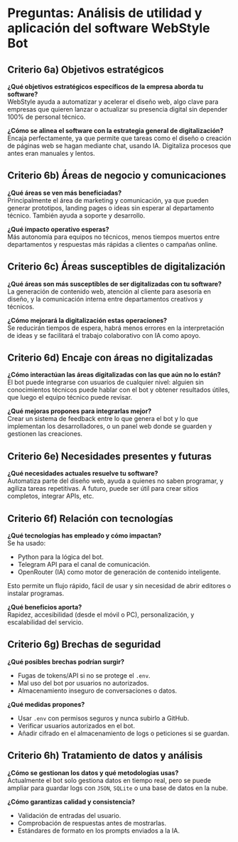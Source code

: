 # Preguntas: Análisis de utilidad y aplicación del software WebStyle Bot

## Criterio 6a) Objetivos estratégicos

**¿Qué objetivos estratégicos específicos de la empresa aborda tu software?**  
WebStyle ayuda a automatizar y acelerar el diseño web, algo clave para empresas que quieren lanzar o actualizar su presencia digital sin depender 100% de personal técnico.

**¿Cómo se alinea el software con la estrategia general de digitalización?**  
Encaja perfectamente, ya que permite que tareas como el diseño o creación de páginas web se hagan mediante chat, usando IA. Digitaliza procesos que antes eran manuales y lentos.

## Criterio 6b) Áreas de negocio y comunicaciones

**¿Qué áreas se ven más beneficiadas?**  
Principalmente el área de marketing y comunicación, ya que pueden generar prototipos, landing pages o ideas sin esperar al departamento técnico. También ayuda a soporte y desarrollo.

**¿Qué impacto operativo esperas?**  
Más autonomía para equipos no técnicos, menos tiempos muertos entre departamentos y respuestas más rápidas a clientes o campañas online.

## Criterio 6c) Áreas susceptibles de digitalización

**¿Qué áreas son más susceptibles de ser digitalizadas con tu software?**  
La generación de contenido web, atención al cliente para asesoría en diseño, y la comunicación interna entre departamentos creativos y técnicos.

**¿Cómo mejorará la digitalización estas operaciones?**  
Se reducirán tiempos de espera, habrá menos errores en la interpretación de ideas y se facilitará el trabajo colaborativo con IA como apoyo.

## Criterio 6d) Encaje con áreas no digitalizadas

**¿Cómo interactúan las áreas digitalizadas con las que aún no lo están?**  
El bot puede integrarse con usuarios de cualquier nivel: alguien sin conocimientos técnicos puede hablar con el bot y obtener resultados útiles, que luego el equipo técnico puede revisar.

**¿Qué mejoras propones para integrarlas mejor?**  
Crear un sistema de feedback entre lo que genera el bot y lo que implementan los desarrolladores, o un panel web donde se guarden y gestionen las creaciones.

## Criterio 6e) Necesidades presentes y futuras

**¿Qué necesidades actuales resuelve tu software?**  
Automatiza parte del diseño web, ayuda a quienes no saben programar, y agiliza tareas repetitivas. A futuro, puede ser útil para crear sitios completos, integrar APIs, etc.

## Criterio 6f) Relación con tecnologías

**¿Qué tecnologías has empleado y cómo impactan?**  
Se ha usado:
- Python para la lógica del bot.
- Telegram API para el canal de comunicación.
- OpenRouter (IA) como motor de generación de contenido inteligente.

Esto permite un flujo rápido, fácil de usar y sin necesidad de abrir editores o instalar programas.

**¿Qué beneficios aporta?**  
Rapidez, accesibilidad (desde el móvil o PC), personalización, y escalabilidad del servicio.

## Criterio 6g) Brechas de seguridad

**¿Qué posibles brechas podrían surgir?**  
- Fugas de tokens/API si no se protege el `.env`.
- Mal uso del bot por usuarios no autorizados.
- Almacenamiento inseguro de conversaciones o datos.

**¿Qué medidas propones?**  
- Usar `.env` con permisos seguros y nunca subirlo a GitHub.
- Verificar usuarios autorizados en el bot.
- Añadir cifrado en el almacenamiento de logs o peticiones si se guardan.

## Criterio 6h) Tratamiento de datos y análisis

**¿Cómo se gestionan los datos y qué metodologías usas?**  
Actualmente el bot solo gestiona datos en tiempo real, pero se puede ampliar para guardar logs con `JSON`, `SQLite` o una base de datos en la nube.

**¿Cómo garantizas calidad y consistencia?**  
- Validación de entradas del usuario.
- Comprobación de respuestas antes de mostrarlas.
- Estándares de formato en los prompts enviados a la IA.

